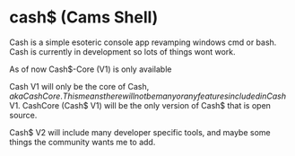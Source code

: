 # cash$ (Cams Shell)
Cash is a simple esoteric console app revamping windows cmd or bash. Cash is currently in development so lots of things wont work.

As of now Cash$-Core (V1) is only available

Cash V1 will only be the core of Cash$, aka CashCore. This means there will not be many or any features included in Cash$ V1. CashCore (Cash$ V1) will be the
only version of Cash$ that is open source.

Cash$ V2 will include many developer specific tools, and maybe some things the community wants me to add.
